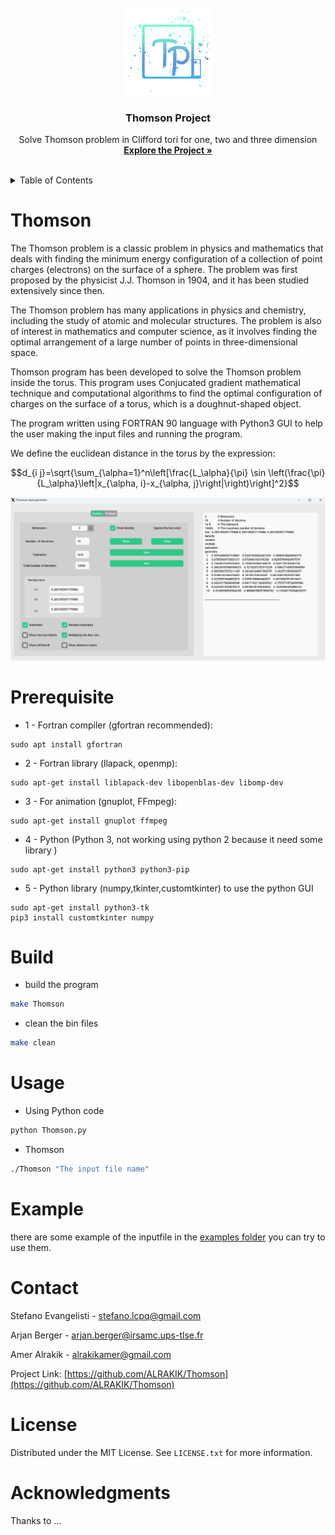 
<br />
<div align="center">
  <a href="https://github.com/ALRAKIK/Thomson">
    <img src="src/logo.png" alt="Logo" width="140" height="140">
  </a>

  <h3 align="center">Thomson Project</h3>

  <p align="center">
    Solve Thomson problem in Clifford tori for one, two and three dimension
    <br />
    <a href="https://github.com/ALRAKIK/Thomson"><strong>Explore the Project »</strong></a>
    <br />
    <br />
  </p>
</div>

<!-- TABLE OF CONTENTS -->
<details>
  <summary>Table of Contents</summary>
  <ol>
    <li>
      <a href="#thomson">About The Project</a>
    </li>
    <li>
      <a href="#prerequisite">Getting Started</a>
      <ul>
        <li><a href="#prerequisite">Prerequisites</a></li>
        <li><a href="#build">Build</a></li>
      </ul>
    </li>
    <li><a href="#usage">Usage</a></li>
    <li><a href="#example">Example</a></li>
    <li><a href="#contact">Contact</a></li>
    <li><a href="#license">License</a></li>
    <li><a href="#acknowledgments">Acknowledgments</a></li>
  </ol>
</details>

# Thomson 
The Thomson problem is a classic problem in physics and mathematics that deals with finding the minimum energy configuration of a collection of point charges (electrons) on the surface of a sphere. The problem was first proposed by the physicist J.J. Thomson in 1904, and it has been studied extensively since then.

The Thomson problem has many applications in physics and chemistry, including the study of atomic and molecular structures. The problem is also of interest in mathematics and computer science, as it involves finding the optimal arrangement of a large number of points in three-dimensional space.

Thomson program has been developed to solve the Thomson problem inside the torus. This program uses Conjucated gradient mathematical technique and computational algorithms to find the optimal configuration of charges on the surface of a torus, which is a doughnut-shaped object.

The program written using FORTRAN 90 language with Python3 GUI to help the user making the input files and running the program.

We define the euclidean distance in the torus by the expression: 

```math
d_{i j}=\sqrt{\sum_{\alpha=1}^n\left[\frac{L_\alpha}{\pi} \sin \left(\frac{\pi}{L_\alpha}\left|x_{\alpha, i}-x_{\alpha, j}\right|\right)\right]^2}
```

![Screenshot](src/GUI.png)

# Prerequisite

* 1 - Fortran compiler (gfortran recommended):

```
sudo apt install gfortran
```
* 2 - Fortran library (llapack, openmp):
  
```
sudo apt-get install liblapack-dev libopenblas-dev libomp-dev
```
* 3 - For animation (gnuplot, FFmpeg):

```
sudo apt-get install gnuplot ffmpeg
```
* 4 - Python (Python 3, not working using python 2 because it need some library )

```
sudo apt-get install python3 python3-pip
```
* 5 - Python library (numpy,tkinter,customtkinter) to use the python GUI

```
sudo apt-get install python3-tk
pip3 install customtkinter numpy 
```

 
# Build

* build the program
  
```sh
make Thomson
```
* clean the bin files
```sh
make clean
```
# Usage 

* Using Python code

```sh
python Thomson.py
``` 
* Thomson

```sh
./Thomson "The input file name"
```
  
# Example

there are some example of the inputfile in the [examples folder](https://github.com/ALRAKIK/Thomson/tree/main/example) you can try to use them.
  
# Contact

Stefano Evangelisti - stefano.lcpq@gmail.com

Arjan Berger - arjan.berger@irsamc.ups-tlse.fr

Amer Alrakik - alrakikamer@gmail.com

Project Link: [https://github.com/ALRAKIK/Thomson](https://github.com/ALRAKIK/Thomson)

# License

Distributed under the MIT License. See `LICENSE.txt` for more information.

# Acknowledgments

Thanks to ... 
